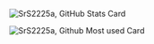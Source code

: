 ![SrS2225a, GitHub Stats Card](https://github-readme-stats.vercel.app/api?username=SrS2225a&show_icons=true&theme=radical)

![SrS2225a, Github Most used Card](https://github-readme-stats.vercel.app/api/top-langs/?username=SrS2225a&layout=compact&theme=dark)
